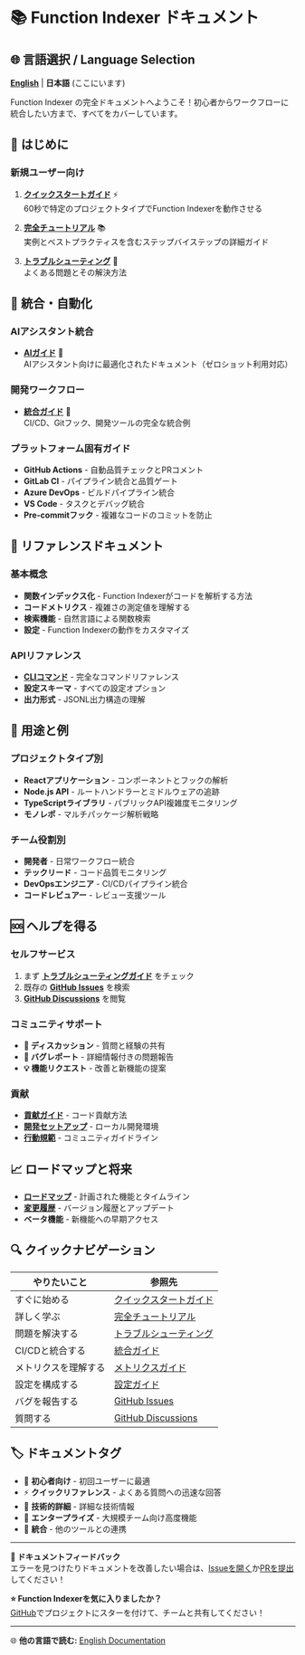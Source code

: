 # 📚 Function Indexer ドキュメント

## 🌐 言語選択 / Language Selection

[**English**](../README.md) | **日本語** (ここにいます)

Function Indexer の完全ドキュメントへようこそ！初心者からワークフローに統合したい方まで、すべてをカバーしています。

## 🚀 はじめに

### 新規ユーザー向け
1. **[クイックスタートガイド](QUICK-START-ja.md)** ⚡  
   60秒で特定のプロジェクトタイプでFunction Indexerを動作させる

2. **[完全チュートリアル](TUTORIAL-ja.md)** 📚  
   実例とベストプラクティスを含むステップバイステップの詳細ガイド

3. **[トラブルシューティング](TROUBLESHOOTING-ja.md)** 🔧  
   よくある問題とその解決方法

## 🔗 統合・自動化

### AIアシスタント統合
- **[AIガイド](AI-GUIDE-ja.md)** 🤖  
  AIアシスタント向けに最適化されたドキュメント（ゼロショット利用対応）

### 開発ワークフロー
- **[統合ガイド](INTEGRATIONS-ja.md)** 🔗  
  CI/CD、Gitフック、開発ツールの完全な統合例

### プラットフォーム固有ガイド
- **GitHub Actions** - 自動品質チェックとPRコメント
- **GitLab CI** - パイプライン統合と品質ゲート  
- **Azure DevOps** - ビルドパイプライン統合
- **VS Code** - タスクとデバッグ統合
- **Pre-commitフック** - 複雑なコードのコミットを防止

## 📖 リファレンスドキュメント

### 基本概念
- **関数インデックス化** - Function Indexerがコードを解析する方法
- **コードメトリクス** - 複雑さの測定値を理解する
- **検索機能** - 自然言語による関数検索
- **設定** - Function Indexerの動作をカスタマイズ

### APIリファレンス
- **[CLIコマンド](COMMAND-REFERENCE-ja.md)** - 完全なコマンドリファレンス
- **設定スキーマ** - すべての設定オプション
- **出力形式** - JSONL出力構造の理解

## 🎯 用途と例

### プロジェクトタイプ別
- **Reactアプリケーション** - コンポーネントとフックの解析
- **Node.js API** - ルートハンドラーとミドルウェアの追跡
- **TypeScriptライブラリ** - パブリックAPI複雑度モニタリング
- **モノレポ** - マルチパッケージ解析戦略

### チーム役割別
- **開発者** - 日常ワークフロー統合
- **テックリード** - コード品質モニタリング
- **DevOpsエンジニア** - CI/CDパイプライン統合
- **コードレビュアー** - レビュー支援ツール

## 🆘 ヘルプを得る

### セルフサービス
1. まず **[トラブルシューティングガイド](TROUBLESHOOTING-ja.md)** をチェック
2. 既存の **[GitHub Issues](https://github.com/akiramei/function-indexer/issues)** を検索
3. **[GitHub Discussions](https://github.com/akiramei/function-indexer/discussions)** を閲覧

### コミュニティサポート
- **💬 ディスカッション** - 質問と経験の共有
- **🐛 バグレポート** - 詳細情報付きの問題報告
- **💡 機能リクエスト** - 改善と新機能の提案

### 貢献
- **[貢献ガイド](../CONTRIBUTING.md)** - コード貢献方法
- **[開発セットアップ](../CONTRIBUTING.md#development)** - ローカル開発環境
- **[行動規範](../CODE_OF_CONDUCT.md)** - コミュニティガイドライン

## 📈 ロードマップと将来

- **[ロードマップ](../ROADMAP.md)** - 計画された機能とタイムライン
- **[変更履歴](../CHANGELOG.md)** - バージョン履歴とアップデート
- **ベータ機能** - 新機能への早期アクセス

## 🔍 クイックナビゲーション

| やりたいこと | 参照先 |
|--------------|----------|
| すぐに始める | [クイックスタートガイド](QUICK-START-ja.md) |
| 詳しく学ぶ | [完全チュートリアル](TUTORIAL-ja.md) |
| 問題を解決する | [トラブルシューティング](TROUBLESHOOTING-ja.md) |
| CI/CDと統合する | [統合ガイド](INTEGRATIONS-ja.md) |
| メトリクスを理解する | [メトリクスガイド](#) |
| 設定を構成する | [設定ガイド](#) |
| バグを報告する | [GitHub Issues](https://github.com/akiramei/function-indexer/issues) |
| 質問する | [GitHub Discussions](https://github.com/akiramei/function-indexer/discussions) |

## 🏷️ ドキュメントタグ

- 🚀 **初心者向け** - 初回ユーザーに最適
- ⚡ **クイックリファレンス** - よくある質問への迅速な回答  
- 🔧 **技術的詳細** - 詳細な技術情報
- 💼 **エンタープライズ** - 大規模チーム向け高度機能
- 🔗 **統合** - 他のツールとの連携

---

**📝 ドキュメントフィードバック**  
エラーを見つけたりドキュメントを改善したい場合は、[Issueを開く](https://github.com/akiramei/function-indexer/issues)か[PRを提出](https://github.com/akiramei/function-indexer/pulls)してください！

**⭐ Function Indexerを気に入りましたか？**  
[GitHub](https://github.com/akiramei/function-indexer)でプロジェクトにスターを付けて、チームと共有してください！

---

🌐 **他の言語で読む:** [English Documentation](README.md)